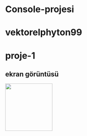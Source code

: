 # Console-projesi
# vektorelphyton99
# proje-1
## ekran görüntüsü


<img height="150" src="resim/ss.png">